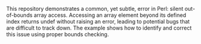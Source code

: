 This repository demonstrates a common, yet subtle, error in Perl: silent out-of-bounds array access.  Accessing an array element beyond its defined index returns undef without raising an error, leading to potential bugs that are difficult to track down. The example shows how to identify and correct this issue using proper bounds checking.